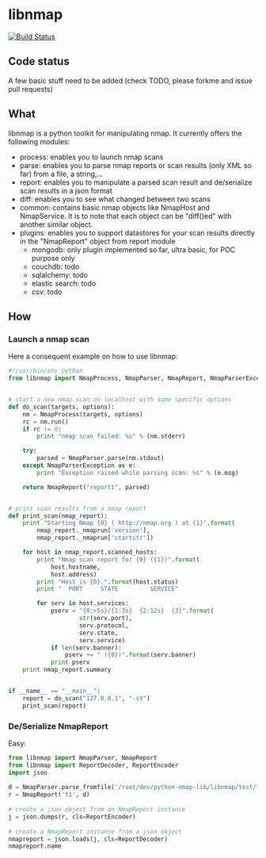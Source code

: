 # libnmap

[![Build Status](https://travis-ci.org/savon-noir/python-nmap-lib.png)](https://travis-ci.org/savon-noir/python-nmap-lib)

## Code status
A few basic stuff need to be added (check TODO, please forkme and issue pull
requests)

## What

libnmap is a python toolkit for manipulating nmap. It currently offers the following modules:
- process: enables you to launch nmap scans
- parse: enables you to parse nmap reports or scan results (only XML so far) from a file, a string,...
- report: enables you to manipulate a parsed scan result and de/serialize scan results in a json format
- diff: enables you to see what changed between two scans
- common: contains basic nmap objects like NmapHost and NmapService. It is to note that each object can be "diff()ed" with another similar object.
- plugins: enables you to support datastores for your scan results directly in the "NmapReport" object from report module
    - mongodb: only plugin implemented so far, ultra basic, for POC purpose only
    - couchdb: todo
    - sqlalchemy: todo
    - elastic search: todo
    - csv: todo

## How

### Launch a nmap scan
Here a consequent example on how to use libnmap:
```python
#!/usr/bin/env python
from libnmap import NmapProcess, NmapParser, NmapReport, NmapParserException


# start a new nmap scan on localhost with some specific options
def do_scan(targets, options):
    nm = NmapProcess(targets, options)
    rc = nm.run()
    if rc != 0:
        print "nmap scan failed: %s" % (nm.stderr)

    try:
        parsed = NmapParser.parse(nm.stdout)
    except NmapParserException as e:
        print "Exception raised while parsing scan: %s" % (e.msg)

    return NmapReport("report1", parsed)


# print scan results from a nmap report
def print_scan(nmap_report):
    print "Starting Nmap {0} ( http://nmap.org ) at {1}".format(
        nmap_report._nmaprun['version'],
        nmap_report._nmaprun['startstr'])

    for host in nmap_report.scanned_hosts:
        print "Nmap scan report for {0} ({1})".format(
            host.hostname,
            host.address)
        print "Host is {0}.".format(host.status)
        print "  PORT     STATE         SERVICE"

        for serv in host.services:
            pserv = "{0:>5s}/{1:3s}  {2:12s}  {3}".format(
                    str(serv.port),
                    serv.protocol,
                    serv.state,
                    serv.service)
            if len(serv.banner):
                pserv += " ({0})".format(serv.banner)
            print pserv
    print nmap_report.summary


if __name__ == "__main__":
    report = do_scan("127.0.0.1", "-sV")
    print_scan(report)
```

### De/Serialize NmapReport
Easy:
```python
from libnmap import NmapParser, NmapReport
from libnmap import ReportDecoder, ReportEncoder
import json
 
d = NmapParser.parse_fromfile('/root/dev/python-nmap-lib/libnmap/test/files/1_hosts.xml')
r = NmapReport('t1', d)
 
# create a json object from an NmapReport instance
j = json.dumps(r, cls=ReportEncoder)
  
# create a NmapReport instance from a json object
nmapreport = json.loads(j, cls=ReportDecoder)
nmapreport.name
```
